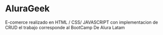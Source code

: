 # AluraGeek
E-comerce realizado en HTML / CSS/ JAVASCRIPT
con implementacion de CRUD
el trabajo corresponde al BootCamp De Alura Latam 

